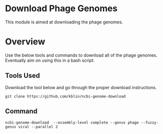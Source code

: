 # Download Phage Genomes
This module is aimed at downloading the phage genomes.

# Overview
Use the below tools and commands to download all of the phage genomes.
Eventually aim on using this in a bash script.

## Tools Used
Download the tool below and go through the proper download instructions.

```
git clone https://github.com/kblin/ncbi-genome-download
```

## Command
```
ncbi-genome-download  --assembly-level complete --genus phage --fuzzy-genus viral --parallel 2
```


